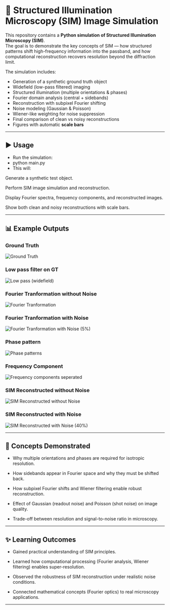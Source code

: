 # 🧪 Structured Illumination Microscopy (SIM) Image Simulation  

This repository contains a **Python simulation of Structured Illumination Microscopy (SIM)**.  
The goal is to demonstrate the key concepts of SIM — how structured patterns shift high-frequency information into the passband, and how computational reconstruction recovers resolution beyond the diffraction limit.  

The simulation includes:  
- Generation of a synthetic ground truth object  
- Widefield (low-pass filtered) imaging  
- Structured illumination (multiple orientations & phases)  
- Fourier domain analysis (central + sidebands)  
- Reconstruction with subpixel Fourier shifting  
- Noise modeling (Gaussian & Poisson)  
- Wiener-like weighting for noise suppression  
- Final comparison of clean vs noisy reconstructions  
- Figures with automatic **scale bars**  

---

## ▶️ Usage
- Run the simulation:
- python main.py
- This will:

Generate a synthetic test object.

Perform SIM image simulation and reconstruction.

Display Fourier spectra, frequency components, and reconstructed images.

Show both clean and noisy reconstructions with scale bars.

---
## 📊 Example Outputs
### Ground Truth
![Ground Truth](assets/gt.png)

### Low pass filter on GT
![Low pass (widefield)](assets/lp.png)

### Fourier Tranformation without Noise
![Fourier Tranformation](assets/ft.png)

###  Fourier Tranformation with Noise
![ Fourier Tranformation with Noise (5%)](assets/ft_noise.png)

### Phase pattern
![Phase patterns](assets/phase_pattern.png)

### Frequency Component
![Frequency components seperated](assets/fq_component.png)

### SIM Reconstructed without Noise
![SIM Reconstructed without Noise](assets/sim_recon.png)

### SIM Reconstructed with Noise 
![SIM Reconstructed with Noise (40%)](assets/sim_recon_noise.png)

---
## 📖 Concepts Demonstrated
- Why multiple orientations and phases are required for isotropic resolution.

- How sidebands appear in Fourier space and why they must be shifted back.

- How subpixel Fourier shifts and Wiener filtering enable robust reconstruction.

- Effect of Gaussian (readout noise) and Poisson (shot noise) on image quality.

- Trade-off between resolution and signal-to-noise ratio in microscopy.

---
## ✨ Learning Outcomes
- Gained practical understanding of SIM principles.

- Learned how computational processing (Fourier analysis, Wiener filtering) enables super-resolution.

- Observed the robustness of SIM reconstruction under realistic noise conditions.

- Connected mathematical concepts (Fourier optics) to real microscopy applications.

---
